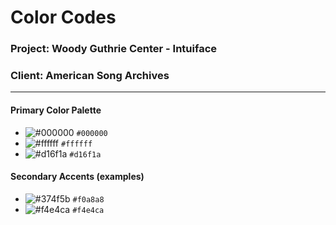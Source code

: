 <!-- Run the 'Make Color Guide' action to use this template. A 'design' directory will be created if necessary.-->

# Color Codes

### Project: Woody Guthrie Center - Intuiface

### Client: American Song Archives
---

#### Primary Color Palette

- ![#000000](https://placehold.co/32x32/000000/000000.png) `#000000`
- ![#ffffff](https://placehold.co/32x32/ffffff/ffffff.png) `#ffffff`
- ![#d16f1a](https://placehold.co/32x32/d16f1a/d16f1a.png) `#d16f1a`

#### Secondary Accents (examples)

- ![#374f5b](https://placehold.co/32x32/374f5b/374f5b.png) `#f0a8a8`
- ![#f4e4ca](https://placehold.co/32x32/f4e4ca/f4e4ca.png) `#f4e4ca`
